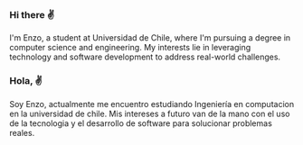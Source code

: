 ### Hi there  :v:
I'm Enzo, a student at Universidad de Chile, where I'm pursuing a degree in computer science and engineering. My interests lie in leveraging technology and software development to address real-world challenges.

### Hola, :v:
Soy Enzo, actualmente me encuentro estudiando Ingeniería en computacion en la universidad de chile. Mis intereses a futuro van de la mano con el uso de la tecnologia y el desarrollo de software para solucionar problemas reales.

